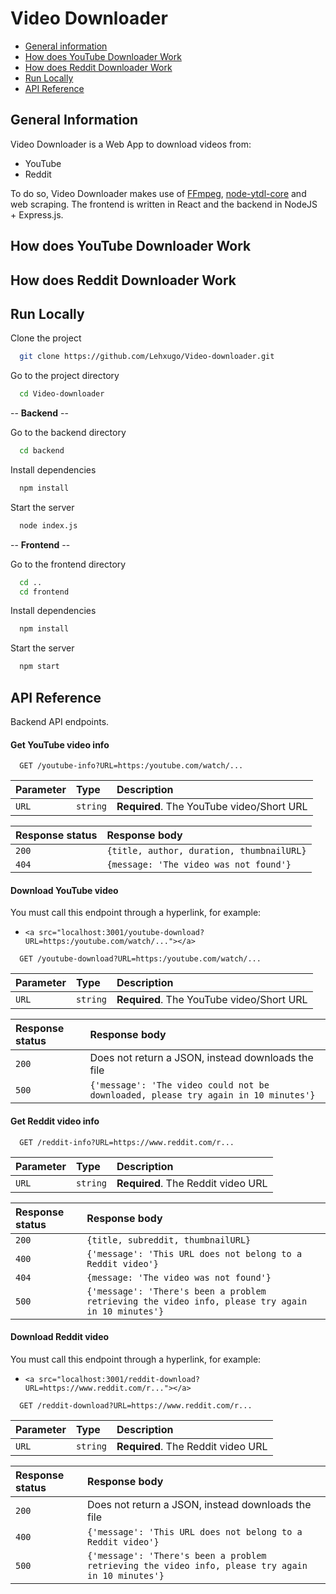 
# Video Downloader

- [General information](#general-information)
- [How does YouTube Downloader Work](#how-does-youtube-downloader-work)
- [How does Reddit Downloader Work](#how-does-reddit-downloader-work)
- [Run Locally](#run-locally)
- [API Reference](#api-reference)

## General Information

Video Downloader is a Web App to download videos from:
- YouTube
- Reddit

To do so, Video Downloader makes use of [FFmpeg](https://ffmpeg.org/), [node-ytdl-core](https://github.com/fent/node-ytdl-core) and web scraping.
The frontend is written in React and the backend in NodeJS + Express.js.
## How does YouTube Downloader Work


## How does Reddit Downloader Work
## Run Locally

Clone the project

```bash
  git clone https://github.com/Lehxugo/Video-downloader.git
```

Go to the project directory

```bash
  cd Video-downloader
```
-- **Backend** --

Go to the backend directory

```bash
  cd backend
```

Install dependencies

```bash
  npm install
```

Start the server

```bash
  node index.js
```

-- **Frontend** --

Go to the frontend directory

```bash
  cd ..
  cd frontend
```

Install dependencies

```bash
  npm install
```

Start the server

```bash
  npm start
```
## API Reference

Backend API endpoints.

#### Get YouTube video info

```http
  GET /youtube-info?URL=https:/youtube.com/watch/...
```

| Parameter | Type     | Description                |
| :-------- | :------- | :------------------------- |
| `URL`     | `string` | **Required**. The YouTube video/Short URL |

| Response status  | Response body                |
| :-------- | :------------------------- |
| `200`     | `{title, author, duration, thumbnailURL}` |
| `404`     | `{message: 'The video was not found'}` |

#### Download YouTube video

You must call this endpoint through a hyperlink, for example:
- ```<a src="localhost:3001/youtube-download?URL=https:/youtube.com/watch/..."></a>```

```http
  GET /youtube-download?URL=https:/youtube.com/watch/...
```

| Parameter | Type     | Description                |
| :-------- | :------- | :------------------------- |
| `URL`     | `string` | **Required**. The YouTube video/Short URL |

| Response status  | Response body                |
| :-------- | :------------------------- |
| `200`     | Does not return a JSON, instead downloads the file |
| `500`     | `{'message': 'The video could not be downloaded, please try again in 10 minutes'}` |

#### Get Reddit video info

```http
  GET /reddit-info?URL=https://www.reddit.com/r...
```

| Parameter | Type     | Description                |
| :-------- | :------- | :------------------------- |
| `URL`     | `string` | **Required**. The Reddit video URL |

| Response status  | Response body                |
| :-------- | :------------------------- |
| `200`     | `{title, subreddit, thumbnailURL}` |
| `400`     | `{'message': 'This URL does not belong to a Reddit video'}` |
| `404`     | `{message: 'The video was not found'}` |
| `500`     | `{'message': 'There's been a problem retrieving the video info, please try again in 10 minutes'}` |

#### Download Reddit video

You must call this endpoint through a hyperlink, for example:
- ```<a src="localhost:3001/reddit-download?URL=https://www.reddit.com/r..."></a>```

```http
  GET /reddit-download?URL=https://www.reddit.com/r...
```

| Parameter | Type     | Description                |
| :-------- | :------- | :------------------------- |
| `URL`     | `string` | **Required**. The Reddit video URL |

| Response status  | Response body                |
| :-------- | :------------------------- |
| `200`     | Does not return a JSON, instead downloads the file |
| `400`     | `{'message': 'This URL does not belong to a Reddit video'}` |
| `500`     | `{'message': 'There's been a problem retrieving the video info, please try again in 10 minutes'}` |